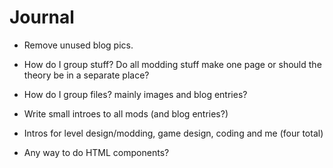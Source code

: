 # Journal

* Remove unused blog pics.

* How do I group stuff? Do all modding stuff make one page or should the theory be in a separate place?
* How do I group files? mainly images and blog entries?
* Write small introes to all mods (and blog entries?)
* Intros for level design/modding, game design, coding and me (four total)
* Any way to do HTML components?
